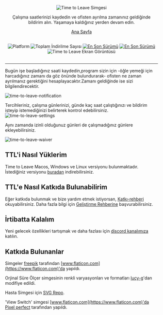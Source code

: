 <div align="center">
    <img src="../assets/timetoleave.png" alt="Time to Leave Simgesi">

  <p>Çalışma saatlerinizi kaydedin ve ofisten ayrılma zamanınız geldiğinde bildirim alın. Yaşamaya kaldığınız yerden devam edin. </p>
   
   [Ana Sayfa](https://timetoleave.app/)

  <br/>

<img src="https://img.shields.io/badge/platforms-Windows%20%7C%20MacOS%20%7C%20Linux-green" alt="Platform">
<img src="https://img.shields.io/github/downloads/thamara/time-to-leave/total" alt="Toplam İndirilme Sayısı">
<a href="https://github.com/thamara/time-to-leave/releases/tag/v.1.5.5"><img src="https://img.shields.io/github/v/release/thamara/time-to-leave" alt="En Son Sürümü"></a>
<a href="http://makeapullrequest.com/"><img src="https://img.shields.io/badge/PRs-welcome-purple" alt="En Son Sürümü"></a>

   <br/>

  <img src="https://user-images.githubusercontent.com/3754225/94519528-4e549900-0248-11eb-8872-b6fb2d47f43c.jpg" alt="Time to Leave Ekran Görüntüsü">

  <br/>

  <br/>
</div>

---

Bugün işe başladığınız saati kaydedin,program sizin için -öğle yemeği için harcadığınız zamanı da göz önünde bulundurarak- ofisten ne zaman ayrılmanız gerektiğini hesaplayacaktır.Zamanı geldiğinde ise sizi bilgilendirecektir.

![time-to-leave-notification](https://user-images.githubusercontent.com/3754225/94519526-4dbc0280-0248-11eb-9738-ffae936cfa4a.jpg)

Tercihleriniz, çalışma günlerinizi, günde kaç saat çalıştığınızı ve bildirim isteyip istemediğinizi belirterek kontrol edebilirsiniz.
![time-to-leave-settings](https://user-images.githubusercontent.com/3754225/94519531-4eed2f80-0248-11eb-9303-78f9abe69201.jpg)

Aynı zamanda izinli olduğunuz günleri de çalışmadığınız günlere ekleyebilirsiniz.

![time-to-leave-waiver](https://user-images.githubusercontent.com/3754225/94762058-4e79a380-03c4-11eb-8f28-1c480dbf8b5c.png)

## TTL'i Nasıl Yüklerim

Time to Leave Macos, Windows ve Linux versiyonu bulunmaktadır. İstediğiniz versiyonu [buradan](https://github.com/thamara/time-to-leave/releases/latest) indirebilirsiniz.

## TTL'e Nasıl Katkıda Bulunabilirim

Eğer katkıda bulunmak ve bize yardım etmek istiyorsan, [Katkı-rehberi](../CONTRIBUTING.md) okuyabilirsiniz.
Daha fazla bilgi için [Geliştirme Rehberine](../DEVELOPMENT.md) başvurabilirsiniz.

## İrtibatta Kalalım

Yeni gelecek özellikleri tartışmak ve daha fazlası için [discord kanalımıza](https://discord.gg/P3KkEF5) katılın.

## Katkıda Bulunanlar

Simgeler [freepik](https://www.flaticon.com/authors/freepik) tarafından [www.flaticon.com](https://www.flaticon.com)'da yapıldı.

Orjinal Süre Ölçer simgesinin renkli varyasyonları ve formatları [lucy-g](https://icon-icons.com/icon/timer/121243)'dan modifiye edildi.

Hasta Simgesi için [SVG Repo](https://www.svgrepo.com/svg/271898/sick).

'View Switch' simgesi [www.flaticon.com](https://www.flaticon.com)'da [Pixel perfect](https://www.flaticon.com/authors/pixel-perfect) tarafından yapıldı.
